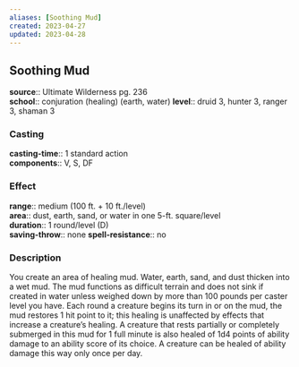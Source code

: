 ```yaml
---
aliases: [Soothing Mud]
created: 2023-04-27
updated: 2023-04-28
---
```


## Soothing Mud

**source**:: Ultimate Wilderness pg. 236  
**school**:: conjuration (healing) (earth, water)
**level**:: druid 3, hunter 3, ranger 3, shaman 3

### Casting

**casting-time**:: 1 standard action  
**components**:: V, S, DF

### Effect

**range**:: medium (100 ft. + 10 ft./level)  
**area**:: dust, earth, sand, or water in one 5-ft. square/level  
**duration**:: 1 round/level (D)  
**saving-throw**:: none
**spell-resistance**:: no

### Description

You create an area of healing mud. Water, earth, sand, and dust thicken into a wet mud. The mud functions as difficult terrain and does not sink if created in water unless weighed down by more than 100 pounds per caster level you have. Each round a creature begins its turn in or on the mud, the mud restores 1 hit point to it; this healing is unaffected by effects that increase a creature’s healing. A creature that rests partially or completely submerged in this mud for 1 full minute is also healed of 1d4 points of ability damage to an ability score of its choice. A creature can be healed of ability damage this way only once per day.
